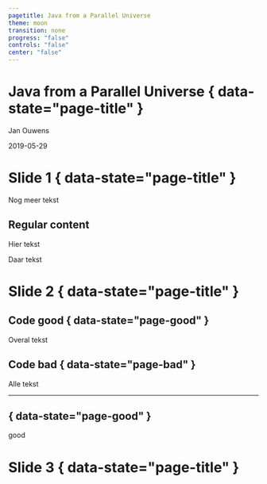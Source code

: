 ```yaml
---
pagetitle: Java from a Parallel Universe
theme: moon
transition: none
progress: "false"
controls: "false"
center: "false"
---
```

# Java from a Parallel Universe { data-state="page-title" }

Jan Ouwens

2019-05-29

# Slide 1 { data-state="page-title" }

Nog meer tekst

## Regular content

Hier tekst

Daar tekst

# Slide 2 { data-state="page-title" }

## Code good { data-state="page-good" }

Overal tekst

## Code bad { data-state="page-bad" }

Alle tekst

---
## { data-state="page-good" }

good

# Slide 3 { data-state="page-title" }

